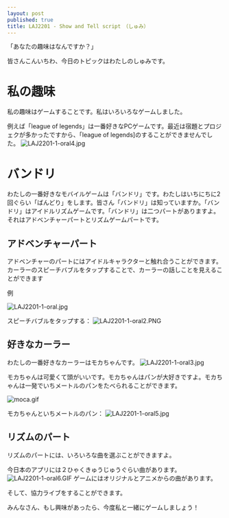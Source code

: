 ```yaml
---
layout: post
published: true
title: LAJ2201 - Show and Tell script　（しゅみ）
---
```


「あなたの趣味はなんですか？」

皆さんこんいちわ、今日のトピックはわたしのしゅみです。

# 私の趣味
私の趣味はゲームすることです。私はいろいろなゲームしました。

例えば「league of legends」は一番好きなPCゲームです。最近は宿題とプロジェクが多かったですから、「league of legends]のすることができませんでした。
![LAJ2201-1-oral4.jpg]({{site.baseurl}}/img/LAJ2201-1-oral4.jpg)


# バンドリ
わたしの一番好きなモバイルゲームは「バンドリ」です。わたしはいちにちに2回ぐらい「ばんどり」をします。皆さん「バンドリ」は知っていますか。「バンドリ」はアイドルリズムゲームです。「バンドリ」は二つパートがありますよ。それはアドベンチャーパートとリズムゲームパートです。

## アドベンチャーパート
アドベンチャーのパートにはアイドルキャラクターと触れ合うことができます。カーラーのスピーチバブルをタップすることで、カーラーの話しことを見えることができます

例

![LAJ2201-1-oral.jpg]({{site.baseurl}}/img/LAJ2201-1-oral.jpg)

スピーチバブルをタップする：
![LAJ2201-1-oral2.PNG]({{site.baseurl}}/img/LAJ2201-1-oral2.PNG)



## 好きなカーラー
わたしの一番好きなカーラーはモカちゃんです。
![LAJ2201-1-oral3.jpg]({{site.baseurl}}/img/LAJ2201-1-oral3.jpg)

モカちゃんは可愛くて頭がいいです。モカちゃんはパンが大好きですよ。モカちゃんは一発でいちメートルのパンをたべられることができます。

![moca.gif]({{site.baseurl}}/img/moca.gif)

モカちゃんといちメートルのパン：
![LAJ2201-1-oral5.jpg]({{site.baseurl}}/img/LAJ2201-1-oral5.jpg)


## リズムのパート
リズムのパートには、いろいろな曲を選ぶことができますよ。

今日本のアプリには２ひゃくきゅうじゅうぐらい曲があります。
![LAJ2201-1-oral6.GIF]({{site.baseurl}}/img/LAJ2201-1-oral6.GIF)
ゲームにはオリジナルとアニメからの曲があります。

そして、協力ライブをすることができます。

みんなさん、もし興味があったら、今度私と一緒にゲームしましょう！

